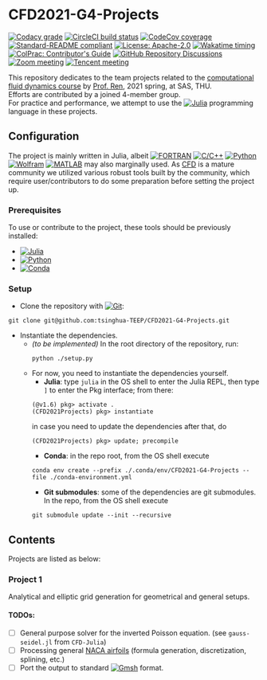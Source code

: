 # CFD2021-G4-Projects

<!-- [![CMake](https://github.com/tsinghua-TEEP/CFD2021-G4-Projects/actions/workflows/cmake.yml/badge.svg)](https://github.com/tsinghua-TEEP/CFD2021-G4-Projects/actions/workflows/cmake.yml) !-->
<!-- [![Python package with Conda](https://github.com/tsinghua-TEEP/CFD2021-G4-Projects/actions/workflows/python-package-conda.yml/badge.svg)](https://github.com/tsinghua-TEEP/CFD2021-G4-Projects/actions/workflows/python-package-conda.yml) !-->
[![Codacy grade](https://img.shields.io/codacy/grade/8ddf95075915482d8708388554f16386?label=quality&logo=Codacy)](https://www.codacy.com?utm_source=github.com&amp;utm_medium=referral&amp;utm_content=tsinghua-TEEP/CFD2021-G4-Projects&amp;utm_campaign=Badge_Grade)<!-- ![codacy](https://app.codacy.com/project/badge/Grade/8ddf95075915482d8708388554f16386?label=) !-->
[![CircleCI build status](https://img.shields.io/circleci/build/gh/tsinghua-TEEP/CFD2021-G4-Projects?label=build&logo=CircleCI&token=9b51e15e5ced695a347386f06bdc605e23e7d8e5)](https://github.com/tsinghua-TEEP/CFD2021-G4-Projects/actions)<!-- ![circleci](https://circleci.com/gh/tsinghua-TEEP/CFD2021-G4-Projects.svg?style=shield&label=CircleCI&logo=CircleCI&circle-token=9b51e15e5ced695a347386f06bdc605e23e7d8e5) !-->
[![CodeCov coverage](https://img.shields.io/codecov/c/gh/tsinghua-TEEP/CFD2021-G4-Projects?logo=CodeCov&logoColor=white&token=9R7SWYU9W5)](https://codecov.io/gh/tsinghua-TEEP/CFD2021-G4-Projects)<!-- ![codecov](https://codecov.io/gh/tsinghua-TEEP/CFD2021-G4-Projects/branch/main/graph/badge.svg?token=9R7SWYU9W5&logoColor=white&style=flat) !-->
[![Standard-README compliant](https://img.shields.io/badge/readme-standard-brightgreen.svg?style=flat)](https://github.com/RichardLitt/standard-readme)
[![License: Apache-2.0](https://img.shields.io/badge/license-APL2-blue.svg?logo=Apache&style=flat&color=D22128)](https://github.com/tsinghua-TEEP/CFD2021-G4-Projects/blob/main/LICENSE)
[![Wakatime timing](https://wakatime.com/badge/github/tsinghua-TEEP/CFD2021-G4-Projects.svg?logo=WakaTime&style=flat)](https://wakatime.com/badge/github/tsinghua-TEEP/CFD2021-G4-Projects)  
[![ColPrac: Contributor's Guide](https://img.shields.io/badge/ColPrac-Contributor's%20Guide-blueviolet?logo=Julia&logoColor=white&style=flat)](https://github.com/SciML/ColPrac)
[![GitHub Repository Discussions](https://img.shields.io/badge/GitHub-Discussions-blueviolet?logo=github&style=flat)](https://github.com/tsinghua-TEEP/CFD2021-G4-Projects/discussions)
[![Zoom meeting](https://img.shields.io/static/v1?label=meeting&message=Zoom&style=flat&color=2D8CFF)](https://us02web.zoom.us/j/88643726401?pwd=V3BNdTV4TWlvZmZkd2VoSHZ0Y2Q0Zz09)
[![Tencent meeting](https://img.shields.io/static/v1?logo=Gmail&logoColor=white&label=meeting&message=Tencent&style=flat&color=128DFF)](https://meeting.tencent.com/s/8JMCUq9ORnUe)
<!-- [![Dependabot Status](https://api.dependabot.com/badges/status?host=github&repo=tsinghua-TEEP/CFD2021-G4-Projects)](https://dependabot.com) !-->

This repository dedicates to the team projects
related to the [computational fluid dynamics course](http://reserves.lib.tsinghua.edu.cn/Courses/CourseDetail?courseId=cb3f2412-7ba3-465f-a8b8-c24061b136d9) by [Prof. Ren](http://www.hy.tsinghua.edu.cn/info/1154/1826.htm), 2021 spring, at SAS, THU.  
Efforts are contributed by a joined 4-member group.  
For practice and performance, we attempt to use the
[![Julia](https://img.shields.io/static/v1?logo=Julia&logoColor=white&label=&message=Julia&color=9558B2)](https://julialang.org)
programming language in these projects.

## Configuration

The project is mainly written in
Julia<!-- [![Julia](https://img.shields.io/static/v1?logo=Julia&logoColor=white&label=&message=Julia&color=9558B2)](https://julialang.org) !-->,
albeit
[![FORTRAN](https://img.shields.io/static/v1?logo=Fortran&label=&message=FORTRAN&color=4D41B1)](https://fortran-lang.org)
[![C/C++](https://img.shields.io/static/v1?logo=Coursera&label=&message=C/C%2B%2B&color=00599C)](https://isocpp.org)
[![Python](https://img.shields.io/static/v1?logo=Python&logoColor=white&label=&message=Python&color=3776AB)](https://www.python.org)
[![Wolfram](https://img.shields.io/static/v1?logo=Wolfram-Language&logoColor=white&label=&message=Wolfram&color=DD1100)](https://www.wolfram.com)
[![MATLAB](https://img.shields.io/static/v1?logo=MathWorks&logoColor=white&label=&message=MATLAB&color=0076A8)](https://www.mathworks.com)
may also marginally used.
As [CFD](https://en.wikipedia.org/wiki/Computational_fluid_dynamics) is a mature community we utilized various robust tools built by the community, which require user/contributors to do some preparation before setting the project up.

### Prerequisites

To use or contribute to the project, these tools should be previously installed:

- [![Julia](https://img.shields.io/static/v1?logo=Julia&logoColor=white&label=Julia&message=1.6.0+and+above&color=9558B2)](https://julialang.org)
- [![Python](https://img.shields.io/static/v1?logo=Python&logoColor=white&label=Python&message=3.8+++and+above&color=3776AB)](https://www.python.org)
- [![Conda](https://img.shields.io/static/v1?logo=Anaconda&logoColor=white&label=Conda&message=4.5+++and+above&color=44A833)](https://docs.conda.io)

### Setup

- Clone the repository with [![Git](https://img.shields.io/static/v1?logo=Git&logoColor=white&label=&message=Git&color=F05032)](https://git-scm.com):
```shell
git clone git@github.com:tsinghua-TEEP/CFD2021-G4-Projects.git
```
- Instantiate the dependencies.
  - *(to be implemented)* In the root directory of the repository, run:
    ```shell
    python ./setup.py
    ```
  - For now, you need to instantiate the dependencies yourself.
    - **Julia**: type ``julia`` in the OS shell to enter the Julia REPL, then type ``]`` to enter the Pkg interface;
      from there:
    ```jldoctest
    (@v1.6) pkg> activate .
    (CFD2021Projects) pkg> instantiate
    ```
      in case you need to update the dependencies after that, do
    ```jldoctest
    (CFD2021Projects) pkg> update; precompile
    ```
    - **Conda**: in the repo root, from the OS shell execute
    ```shell
    conda env create --prefix ./.conda/env/CFD2021-G4-Projects --file ./conda-environment.yml
    ```
    - **Git submodules**: some of the dependencies are git submodules. In the repo, from the OS shell execute
    ```shell
    git submodule update --init --recursive
    ```

## Contents

Projects are listed as below:

### Project 1

Analytical and elliptic grid generation
for geometrical and general setups.

#### TODOs:
- [ ] General purpose solver for the inverted Poisson equation. (see ``gauss-seidel.jl`` from ``CFD-Julia``)
- [ ] Processing general [NACA airfoils](https://en.wikipedia.org/wiki/NACA_airfoil)
      (formula generation, discretization, splining, etc.)
- [ ] Port the output to standard
      [![Gmsh](https://img.shields.io/static/v1?logo=Vercel&logoColor=white&label=&message=Gmsh&color=000000)](https://gmsh.info)
      format.
